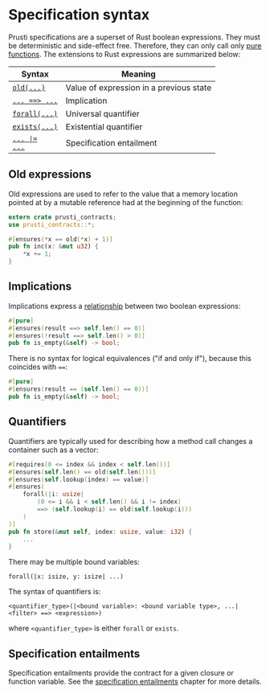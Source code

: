 # Specification syntax

Prusti specifications are a superset of Rust boolean expressions. They must be deterministic and side-effect free. Therefore, they can only call only [pure functions](verify/pure.md). The extensions to Rust expressions are summarized below:

| Syntax | Meaning |
| --- | --- |
| [`old(...)`](#old-expressions) | Value of expression in a previous state |
| [`... ==> ...`](#implications) | Implication |
| [`forall(...)`](#quantifiers) | Universal quantifier |
| [`exists(...)`](#quantifiers) | Existential quantifier |
| [<code>... &#x7C;= ...</code>](#specification-entailments) | Specification entailment |

## Old expressions

Old expressions are used to refer to the value that a memory location pointed at by a mutable reference had at the beginning of the function:

```rust
extern crate prusti_contracts;
use prusti_contracts::*;

#[ensures(*x == old(*x) + 1)]
pub fn inc(x: &mut u32) {
    *x += 1;
}
```

## Implications

Implications express a [relationship](https://en.wikipedia.org/wiki/Material_conditional) between two boolean expressions:

```rust
#[pure]
#[ensures(result ==> self.len() == 0)]
#[ensures(!result ==> self.len() > 0)]
pub fn is_empty(&self) -> bool;
```

There is no syntax for logical equivalences ("if and only if"), because this coincides with `==`:

```rust
#[pure]
#[ensures(result == (self.len() == 0))]
pub fn is_empty(&self) -> bool;
```

## Quantifiers

Quantifiers are typically used for describing how a method call changes a container such as a vector:

```rust
#[requires(0 <= index && index < self.len())]
#[ensures(self.len() == old(self.len()))]
#[ensures(self.lookup(index) == value)]
#[ensures(
    forall(|i: usize|
        (0 <= i && i < self.len() && i != index)
        ==> (self.lookup(i) == old(self.lookup(i)))
    )
)]
pub fn store(&mut self, index: usize, value: i32) {
    ...
}
```

There may be multiple bound variables:

```plain
forall(|x: isize, y: isize| ...)
```

The syntax of quantifiers is:

```plain
<quantifier_type>(|<bound variable>: <bound variable type>, ...| <filter> ==> <expression>)
```

where `<quantifier_type>` is either `forall` or `exists`.

## Specification entailments

Specification entailments provide the contract for a given closure or function variable. See the [specification entailments](verify/spec_ent.md) chapter for more details.
